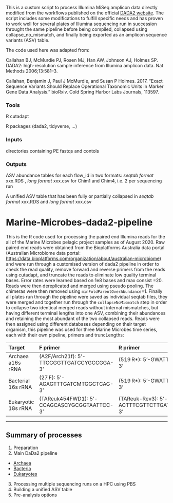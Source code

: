 This is a custom script to process Illumina MiSeq amplicon data directly modified from the workflows published on the official 
[DADA2 website](https://benjjneb.github.io/dada2/index.html).
The script includes some modifications to fulfill specific needs and has proven to work well for several plates of Illumina sequencing run in succession throught the same pipeline before being compiled, collapsed using collapse_no_mismatch, and finally being exported as an amplicon sequence variants (ASV) table.

The code used here was adapted from:

Callahan BJ, McMurdie PJ, Rosen MJ, Han AW, Johnson AJ, Holmes SP. DADA2: high-resolution sample inference from Illumina amplicon data. Nat Methods 2006;13:581–3.

Callahan, Benjamin J, Paul J McMurdie, and Susan P Holmes. 2017. “Exact Sequence Variants Should Replace Operational Taxonomic Units in Marker Gene Data Analysis.” bioRxiv. Cold Spring Harbor Labs Journals, 113597.

### Tools

R
cutadapt

R packages (dada2, tidyverse, ...)

### Inputs

directories containing PE fastqs and contols

### Outputs

ASV abundance tables for each flow_id in two formats: *seqtab format* xxx.RDS , *long format* xxx.csv for Chim1 and Chim4, i.e. 2 per sequencing run

A unified ASV table that has been fully or partially collapsed in *seqtab format* xxx.RDS and *long format* xxx.csv

# Marine-Microbes-dada2-pipeline
This is the R code used for processing the paired end Illumina reads for the all of the Marine Microbes pelagic project samples as of August 2020. Raw paired end reads were obtained from the Bioplatforms Australia data portal (Australian Microbiome data portal: https://data.bioplatforms.com/organization/about/australian-microbiome) and were run through a customised version of dada2 pipeline in order to check the read quality, remove forward and reverse primers from the reads using cutadapt, and truncate the reads to eliminate low quality terminal bases. Error rates were learned based on 1e8 bases and max consist =20. Reads were then dereplicated and merged using pseudo pooling. The chimeras were then removed using `minFoldParentOverAbundance`=1. Finally all plates run through the pipeline were saved as individual seqtab files, they were merged and together run through the `collapseNoMismatch` step in order to collapse two identical merged reads without internal mismatches, but having different terminal lengths into one ASV, combining their abundances and retaining the most abundant of the two collapsed reads. Reads were then assigned using different databases depending on their target organism, this pipeline was used for three Marine Microbes time series, each with their own pipeline, primers and truncLengths: 

| Target | F primer | R primer |
| :------------- |:------------- |:-----|
Archaea a16s rRNA | (A2F/Arch21f): 5’-TTCCGGTTGATCCYGCCGGA-3’ | (519 R*): 5’-GWATTACCGCGGCKGCTG-3’ |
Bacterial 16s rRNA | (27 F): 5’-AGAGTTTGATCMTGGCTCAG-3’| (519 R*): 5’-GWATTACCGCGGCKGCTG-3’ |
Eukaryotic 18s rRNA |  (TAReuk454FWD1): 5’-CCAGCASCYGCGGTAATTCC-3’ | (TAReuk-Rev3): 5’-ACTTTCGTTCTTGATYRATGATCTRYATC-3’|

***

## Summary of processes

01. Preparation
02. Main DaDa2 pipeline
  * [Archaea](../Archaea_a16s_rRNA)
  * [Bacteria](../Bacteria_b16s_rRNA)
  * [Eukaryotes](../Euk_e18s_rRNA)

03. Processing multiple sequencing runs on a HPC using PBS
04. Building a unified ASV table
05. Pre-analysis options



